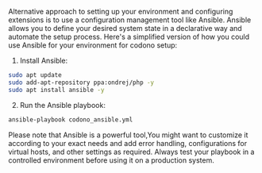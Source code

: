 Alternative approach to setting up your environment and configuring extensions is to use a configuration management tool like Ansible. Ansible allows you to define your desired system state in a declarative way and automate the setup process. Here's a simplified version of how you could use Ansible for your environment for codono setup:

1. Install Ansible:
```bash
sudo apt update
sudo add-apt-repository ppa:ondrej/php -y
sudo apt install ansible -y

```

2. Run the Ansible playbook:
```bash
ansible-playbook codono_ansible.yml
```

Please note that Ansible is a powerful tool,You might want to customize it according to your exact needs and add error handling, configurations for virtual hosts, and other settings as required. Always test your playbook in a controlled environment before using it on a production system.